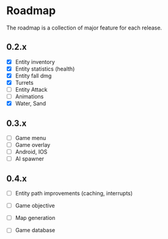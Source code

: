 # Roadmap

The roadmap is a collection of major feature for each release.

## 0.2.x

- [x] Entity inventory
- [x] Entity statistics (health)
- [x] Entity fall dmg
- [x] Turrets
- [ ] Entity Attack
- [ ] Animations
- [x] Water, Sand

## 0.3.x

- [ ] Game menu
- [ ] Game overlay
- [ ] Android, IOS
- [ ] AI spawner

## 0.4.x

- [ ] Entity path improvements (caching, interrupts)
- [ ] Game objective
- [ ] Map generation
- [ ] Game database



